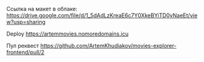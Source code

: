 Ссылка на макет в облаке:
https://drive.google.com/file/d/1_5dAdLzKreaE6c7Y0XkeBYiTD0yNaeEt/view?usp=sharing

Deploy https://artemmovies.nomoredomains.icu

Пул реквест https://github.com/ArtemKhudiakov/movies-explorer-frontend/pull/2

